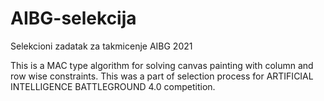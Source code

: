 # AIBG-selekcija
Selekcioni zadatak za takmicenje AIBG 2021

This is a MAC type algorithm for solving canvas painting with column and row wise constraints. This was a part of selection process for ARTIFICIAL INTELLIGENCE BATTLEGROUND 4.0 competition. 
